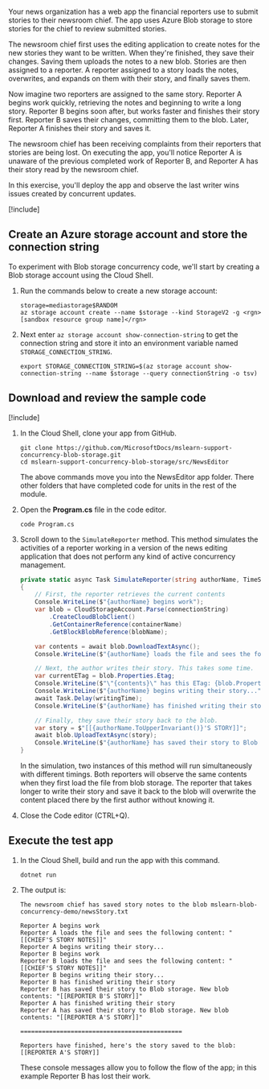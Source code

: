 Your news organization has a web app the financial reporters use to submit stories to their newsroom chief. The app uses Azure Blob storage to store stories for the chief  to review submitted stories.

The newsroom chief first uses the editing application to create notes for the new stories they want to be written. When they're finished, they save their changes. Saving them uploads the notes to a new blob. Stories are then assigned to a reporter. A reporter assigned to a story loads the notes, overwrites, and expands on them with their story, and finally saves them.

Now imagine two reporters are assigned to the same story. Reporter A begins work quickly, retrieving the notes and beginning to write a long story. Reporter B begins soon after, but works faster and finishes their story first. Reporter B saves their changes, committing them to the blob. Later, Reporter A finishes their story and saves it.

The newsroom chief has been receiving complaints from their reporters that stories are being lost. On executing the app, you'll notice Reporter A is unaware of the previous completed work of Reporter B, and Reporter A has their story read by the newsroom chief.

In this exercise, you'll deploy the app and observe the last writer wins issues created by concurrent updates.

<!-- Remind students to activate the sandbox -->
[!include[](../../../includes/azure-sandbox-activate.md)]

## Create an Azure storage account and store the connection string

To experiment with Blob storage concurrency code, we'll start by creating a Blob storage account using the Cloud Shell.

1. Run the commands below to create a new storage account:

    ```azurecli
    storage=mediastorage$RANDOM
    az storage account create --name $storage --kind StorageV2 -g <rgn>[sandbox resource group name]</rgn>
    ```

1. Next enter `az storage account show-connection-string` to get the connection string and store it into an environment variable named `STORAGE_CONNECTION_STRING`. 

    ```azurecli
    export STORAGE_CONNECTION_STRING=$(az storage account show-connection-string --name $storage --query connectionString -o tsv)
    ```

## Download and review the sample code

[!include[](../../../includes/azure-cloudshell-copy-paste-tip.md)]

1. In the Cloud Shell, clone your app from GitHub.

    ```console
    git clone https://github.com/MicrosoftDocs/mslearn-support-concurrency-blob-storage.git
    cd mslearn-support-concurrency-blob-storage/src/NewsEditor
    ```

    The above commands move you into the NewsEditor app folder. There other folders that have completed code for units in the rest of the module.

1. Open the **Program.cs** file in the code editor.

    ```console
    code Program.cs
    ```

1. Scroll down to the `SimulateReporter` method. This method simulates the activities of a reporter working in a version of the news editing application that does not perform any kind of active concurrency management.

    ```csharp
    private static async Task SimulateReporter(string authorName, TimeSpan writingTime)
    {
        // First, the reporter retrieves the current contents
        Console.WriteLine($"{authorName} begins work");
        var blob = CloudStorageAccount.Parse(connectionString)
            .CreateCloudBlobClient()
            .GetContainerReference(containerName)
            .GetBlockBlobReference(blobName);

        var contents = await blob.DownloadTextAsync();
        Console.WriteLine($"{authorName} loads the file and sees the following content: \"{contents}\"");

        // Next, the author writes their story. This takes some time.
        var currentETag = blob.Properties.Etag;
        Console.WriteLine($"\"{contents}\" has this ETag: {blob.Properties.ETag}");
        Console.WriteLine($"{authorName} begins writing their story...");
        await Task.Delay(writingTime);
        Console.WriteLine($"{authorName} has finished writing their story");

        // Finally, they save their story back to the blob.
        var story = $"[[{authorName.ToUpperInvariant()}'S STORY]]";
        await blob.UploadTextAsync(story);
        Console.WriteLine($"{authorName} has saved their story to Blob storage. New blob contents: \"{story}\"");
    }
    ```

    In the simulation, two instances of this method will run simultaneously with different timings. Both reporters will observe the same contents when they first load the file from blob storage. The reporter that takes longer to write their story and save it back to the blob will overwrite the content placed there by the first author without knowing it.

1. Close the Code editor (CTRL+Q).

## Execute the test app

1. In the Cloud Shell, build and run the app with this command.

    ```console
    dotnet run
    ```

1. The output is:

    ```console
    The newsroom chief has saved story notes to the blob mslearn-blob-concurrency-demo/newsStory.txt

    Reporter A begins work
    Reporter A loads the file and sees the following content: "[[CHIEF'S STORY NOTES]]"
    Reporter A begins writing their story...
    Reporter B begins work
    Reporter B loads the file and sees the following content: "[[CHIEF'S STORY NOTES]]"
    Reporter B begins writing their story...
    Reporter B has finished writing their story
    Reporter B has saved their story to Blob storage. New blob contents: "[[REPORTER B'S STORY]]"
    Reporter A has finished writing their story
    Reporter A has saved their story to Blob storage. New blob contents: "[[REPORTER A'S STORY]]"

    =============================================

    Reporters have finished, here's the story saved to the blob:
    [[REPORTER A'S STORY]]
    ```

    These console messages allow you to follow the flow of the app; in this example Reporter B has lost their work.